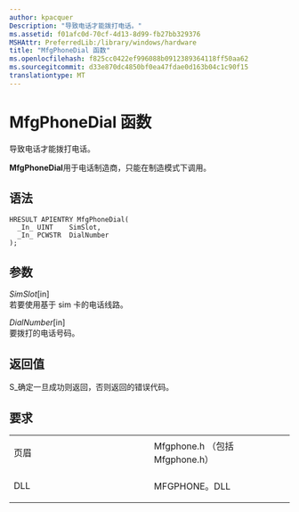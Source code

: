 ```yaml
---
author: kpacquer
Description: "导致电话才能拨打电话。"
ms.assetid: f01afc0d-70cf-4d13-8d99-fb27bb329376
MSHAttr: PreferredLib:/library/windows/hardware
title: "MfgPhoneDial 函数"
ms.openlocfilehash: f825cc0422ef996088b0912389364118ff50aa62
ms.sourcegitcommit: d33e870dc4850bf0ea47fdae0d163b04c1c90f15
translationtype: MT
---
```

# <a name="mfgphonedial-function"></a>MfgPhoneDial 函数


导致电话才能拨打电话。

**MfgPhoneDial**用于电话制造商，只能在制造模式下调用。

<a name="syntax"></a>语法
------

```ManagedCPlusPlus
HRESULT APIENTRY MfgPhoneDial(
  _In_ UINT    SimSlot,
  _In_ PCWSTR  DialNumber
);
```

<a name="parameters"></a>参数
----------

*SimSlot*\[in\]  
若要使用基于 sim 卡的电话线路。

*DialNumber*\[in\]  
要拨打的电话号码。

<a name="return-value"></a>返回值
------------

S\_确定一旦成功则返回，否则返回的错误代码。

<a name="requirements"></a>要求
------------

<table>
<colgroup>
<col width="50%" />
<col width="50%" />
</colgroup>
<tbody>
<tr class="odd">
<td align="left"><p>页眉</p></td>
<td align="left">Mfgphone.h （包括 Mfgphone.h）</td>
</tr>
<tr class="even">
<td align="left"><p>DLL</p></td>
<td align="left">MFGPHONE。DLL</td>
</tr>
</tbody>
</table>

 

 





